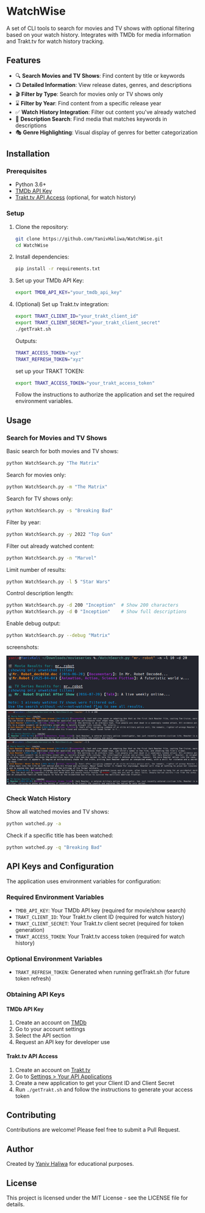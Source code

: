 # WatchWise

A set of CLI tools to search for movies and TV shows with optional filtering based on your watch history. Integrates with TMDb for media information and Trakt.tv for watch history tracking.

## Features

- 🔍 **Search Movies and TV Shows**: Find content by title or keywords
- 📺 **Detailed Information**: View release dates, genres, and descriptions
- 🎬 **Filter by Type**: Search for movies only or TV shows only
- ⌛ **Filter by Year**: Find content from a specific release year
- ✅ **Watch History Integration**: Filter out content you've already watched
- 🔎 **Description Search**: Find media that matches keywords in descriptions
- 🎭 **Genre Highlighting**: Visual display of genres for better categorization

## Installation

### Prerequisites

- Python 3.6+
- [TMDb API Key](https://www.themoviedb.org/settings/api)
- [Trakt.tv API Access](https://trakt.tv/oauth/applications) (optional, for watch history)

### Setup

1. Clone the repository:

   ```bash
   git clone https://github.com/YanivHaliwa/WatchWise.git
   cd WatchWise
   ```
2. Install dependencies:

   ```bash
   pip install -r requirements.txt
   ```
3. Set up your TMDb API Key:

   ```bash
   export TMDB_API_KEY="your_tmdb_api_key"   
   ```
4. (Optional) Set up Trakt.tv integration:

   ```bash
   export TRAKT_CLIENT_ID="your_trakt_client_id"
   export TRAKT_CLIENT_SECRET="your_trakt_client_secret"
   ./getTrakt.sh
   ```

   Outputs:

   ```bash
   TRAKT_ACCESS_TOKEN="xyz"   
   TRAKT_REFRESH_TOKEN="xyz"   
   ```

   set up your TRAKT TOKEN:

   ```bash
   export TRAKT_ACCESS_TOKEN="your_trakt_access_token"
   ```

   Follow the instructions to authorize the application and set the required environment variables.

## Usage

### Search for Movies and TV Shows

Basic search for both movies and TV shows:

```bash
python WatchSearch.py "The Matrix"
```

Search for movies only:

```bash
python WatchSearch.py -m "The Matrix"
```

Search for TV shows only:

```bash
python WatchSearch.py -s "Breaking Bad"
```

Filter by year:

```bash
python WatchSearch.py -y 2022 "Top Gun"
```

Filter out already watched content:

```bash
python WatchSearch.py -n "Marvel"
```

Limit number of results:

```bash
python WatchSearch.py -l 5 "Star Wars"
```

Control description length:

```bash
python WatchSearch.py -d 200 "Inception"  # Show 200 characters
python WatchSearch.py -d 0 "Inception"    # Show full descriptions
```

Enable debug output:

```bash
python WatchSearch.py --debug "Matrix"
```

screenshots:

![Movie Search Demo](screenshots/filter-watched-result-desc.png "filter number of result and description and not watched")
![Movie Search Demo](screenshots/filter-result-and-desc.png "filter number of result and description")
![Movie Search Demo](screenshots/search-5-result.png "filter number of result")

### Check Watch History

Show all watched movies and TV shows:

```bash
python watched.py -a
```

Check if a specific title has been watched:

```bash
python watched.py -q "Breaking Bad"
```

## API Keys and Configuration

The application uses environment variables for configuration:

### Required Environment Variables

- `TMDB_API_KEY`: Your TMDb API key (required for movie/show search)
- `TRAKT_CLIENT_ID`: Your Trakt.tv client ID (required for watch history)
- `TRAKT_CLIENT_SECRET`: Your Trakt.tv client secret (required for token generation)
- `TRAKT_ACCESS_TOKEN`: Your Trakt.tv access token (required for watch history)

### Optional Environment Variables

- `TRAKT_REFRESH_TOKEN`: Generated when running getTrakt.sh (for future token refresh)

### Obtaining API Keys

#### TMDb API Key

1. Create an account on [TMDb](https://www.themoviedb.org/)
2. Go to your account settings
3. Select the API section
4. Request an API key for developer use

#### Trakt.tv API Access

1. Create an account on [Trakt.tv](https://trakt.tv)
2. Go to [Settings &gt; Your API Applications](https://trakt.tv/oauth/applications)
3. Create a new application to get your Client ID and Client Secret
4. Run `./getTrakt.sh` and follow the instructions to generate your access token

## Contributing

Contributions are welcome! Please feel free to submit a Pull Request.

## Author

Created by [Yaniv Haliwa](https://github.com/YanivHaliwa) for educational purposes.

## License

This project is licensed under the MIT License - see the LICENSE file for details.
